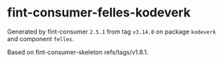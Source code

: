 # fint-consumer-felles-kodeverk

Generated by fint-consumer `2.5.1` from tag `v3.14.0` on package `kodeverk` and component `felles`.

Based on fint-consumer-skeleton refs/tags/v1.8.1.
